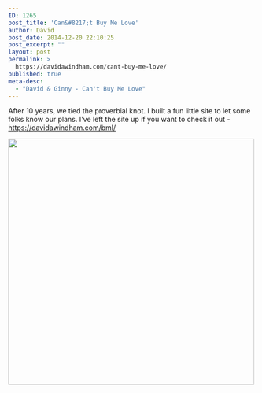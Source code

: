 ```yaml
---
ID: 1265
post_title: 'Can&#8217;t Buy Me Love'
author: David
post_date: 2014-12-20 22:10:25
post_excerpt: ""
layout: post
permalink: >
  https://davidawindham.com/cant-buy-me-love/
published: true
meta-desc:
  - "David & Ginny - Can't Buy Me Love"
---
```

After 10 years, we tied the proverbial knot. I built a fun little site to let some folks know our plans. I've left the site up if you want to check it out - <a href="http://cantbuymelove.org" title="Can't Buy Me Love" target="_blank">https://davidawindham.com/bml/</a>

<a href="https://davidawindham.com/bml/" title="Can't Buy Me Love" target="_blank"><img class="aligncenter" width="500px" src="https://davidawindham.com/images/bml-wish.gif"/></a>
